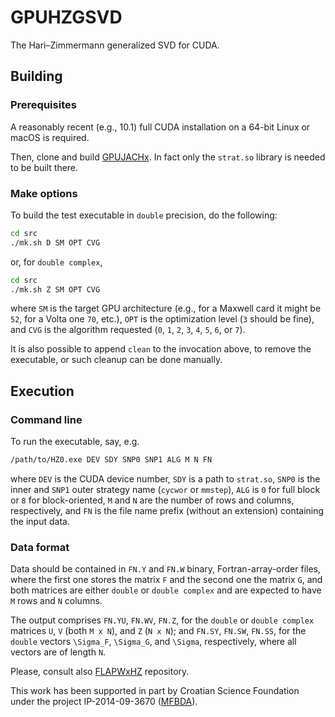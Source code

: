 # GPUHZGSVD
The Hari–Zimmermann generalized SVD for CUDA.

## Building

### Prerequisites

A reasonably recent (e.g., 10.1) full CUDA installation on a 64-bit Linux or macOS is required.

Then, clone and build [GPUJACHx](https://github.com/venovako/GPUJACHx).
In fact only the ``strat.so`` library is needed to be built there.

### Make options

To build the test executable in ``double`` precision, do the following:
```bash
cd src
./mk.sh D SM OPT CVG
```
or, for ``double complex``,
```bash
cd src
./mk.sh Z SM OPT CVG
```
where ``SM`` is the target GPU architecture (e.g., for a Maxwell card it might be ``52``, for a Volta one ``70``, etc.), ``OPT`` is the optimization level (``3`` should be fine), and ``CVG`` is the algorithm requested (``0``, ``1``, ``2``, ``3``, ``4``, ``5``, ``6``, or ``7``).

It is also possible to append ``clean`` to the invocation above, to remove the executable, or such cleanup can be done manually.

## Execution

### Command line

To run the executable, say, e.g.
```bash
/path/to/HZ0.exe DEV SDY SNP0 SNP1 ALG M N FN
```
where ``DEV`` is the CUDA device number, ``SDY`` is a path to ``strat.so``, ``SNP0`` is the inner and ``SNP1`` outer strategy name (``cycwor`` or ``mmstep``), ``ALG`` is ``0`` for full block or ``8`` for block-oriented, ``M`` and ``N`` are the number of rows and columns, respectively, and ``FN`` is the file name prefix (without an extension) containing the input data.

### Data format

Data should be contained in ``FN.Y`` and ``FN.W`` binary, Fortran-array-order files, where the first one stores the matrix ``F`` and the second one the matrix ``G``, and both matrices are either ``double`` or ``double complex`` and are expected to have ``M`` rows and ``N`` columns.

The output comprises ``FN.YU``, ``FN.WV``, ``FN.Z``, for the ``double`` or ``double complex`` matrices ``U``, ``V`` (both ``M x N``), and ``Z`` (``N x N``); and ``FN.SY``, ``FN.SW``, ``FN.SS``, for the ``double`` vectors ``\Sigma_F``, ``\Sigma_G``, and ``\Sigma``, respectively, where all vectors are of length ``N``.

Please, consult also [FLAPWxHZ](https://github.com/venovako/FLAPWxHZ) repository.

This work has been supported in part by Croatian Science Foundation under the project IP-2014-09-3670 ([MFBDA](https://web.math.pmf.unizg.hr/mfbda/)).
